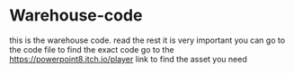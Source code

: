 # Warehouse-code
this is the warehouse code.
read the rest it is very important
you can go to the code file to find the exact code
go to the https://powerpoint8.itch.io/player link to find the asset you need
